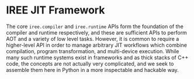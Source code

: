 # IREE JIT Framework

The core `iree.compiler` and `iree.runtime` APIs form the foundation of
the compiler and runtime respectively, and these are sufficient APIs to
perform AOT and a variety of low level tasks. However, it is common to
require a higher-level API in order to manage arbitrary JIT workflows
which combine compilation, program transformation, and multi-device
execution. While many such runtime systems exist in frameworks and as
thick stacks of C++ code, the concepts are not actually very complicated,
and we seek to assemble them here in Python in a more inspectable and
hackable way.

